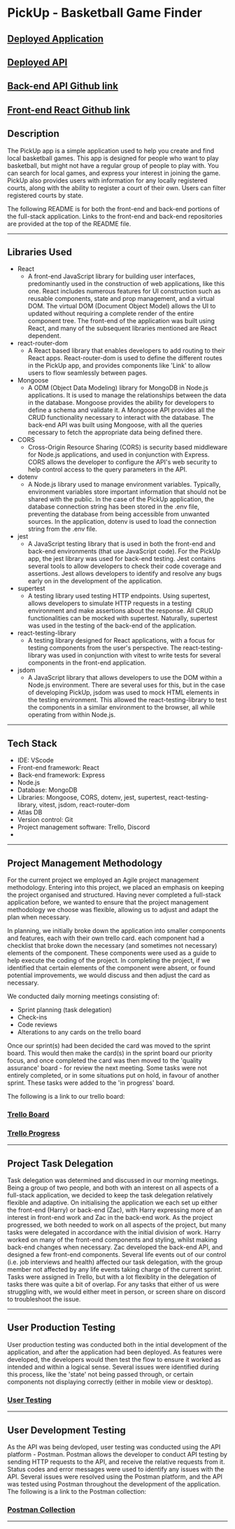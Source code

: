 # PickUp - Basketball Game Finder

## [Deployed Application](https://pickup-basketball.up.railway.app/)

## [Deployed API](https://pickup-api-production.up.railway.app/)

## [Back-end API Github link](https://github.com/ZacharyHLong/pickup-api)

## [Front-end React Github link](https://github.com/harryrw/pickup-frontend)

## Description

The PickUp app is a simple application used to help you create and find local basketball games. This app is designed for people who want to play basketball, but might not have a regular group of people to play with. You can search for local games, and express your interest in joining the game. PickUp also provides users with information for any locally registered courts, along with the ability to register a court of their own. Users can filter registered courts by state.  
  
The following README is for both the front-end and back-end portions of the full-stack application. Links to the front-end and back-end repositories are provided at the top of the README file.

---

## Libraries Used

* React
  * A front-end JavaScript library for building user interfaces, predominantly used in the construction of web applications, like this one. React includes numerous features for UI construction such as reusable components, state and prop management, and a virtual DOM. The virtual DOM (Document Object Model) allows the UI to updated without requiring a complete render of the entire component tree. The front-end of the application was built using React, and many of the subsequent libraries mentioned are React dependent.
* react-router-dom
  * A React based library that enables developers to add routing to their React apps. React-router-dom is used to define the different routes in the PickUp app, and provides components like 'Link' to allow users to flow seamlessly between pages.
* Mongoose
  * A ODM (Object Data Modeling) library for MongoDB in Node.js applications. It is used to manage the relationships between the data in the database. Mongoose provides the ability for developers to define a schema and validate it. A Mongoose API provides all the CRUD functionality necessary to interact with the database. The back-end API was built using Mongoose, with all the queries necessary to fetch the appropriate data being defined there.
* CORS
  * Cross-Origin Resource Sharing (CORS) is security based middleware for Node.js applications, and used in conjunction with Express. CORS allows the developer to configure the API's web security to help control access to the query parameters in the API.
* dotenv
  * A Node.js library used to manage environment variables. Typically, environment variables store important information that should not be shared with the public. In the case of the PickUp application, the database connection string has been stored in the .env file, preventing the database from being accessible from unwanted sources. In the application, dotenv is used to load the connection string from the .env file.
* jest
  * A JavaScript testing library that is used in both the front-end and back-end environments (that use JavaScript code). For the PickUp app, the jest library was used for back-end testing. Jest contains several tools to allow developers to check their code coverage and assertions. Jest allows developers to identify and resolve any bugs early on in the development of the application.
* supertest
  * A testing library used testing HTTP endpoints. Using supertest, allows developers to simulate HTTP requests in a testing environment and make assertions about the response. All CRUD functionalities can be mocked with supertest. Naturally, supertest was used in the testing of the back-end of the application.
* react-testing-library
  * A testing library designed for React applications, with a focus for testing components from the user's perspective. The react-testing-library was used in conjunction with vitest to write tests for several components in the front-end application.
* jsdom
  * A JavaScript library that allows developers to use the DOM within a Node.js environment. There are several uses for this, but in the case of developing PickUp, jsdom was used to mock HTML elements in the testing environment. This allowed the react-testing-library to test the components in a similar environment to the browser, all while operating from within Node.js.

---

## Tech Stack

* IDE: VScode
* Front-end framework: React
* Back-end framework: Express
* Node.js
* Database: MongoDB
* Libraries: Mongoose, CORS, dotenv, jest, supertest, react-testing-library, vitest, jsdom, react-router-dom
* Atlas DB
* Version control: Git
* Project management software: Trello, Discord
* 

---

## Project Management Methodology

For the current project we employed an Agile project management methodology. Entering into this project, we placed an emphasis on keeping the project organised and structured. Having never completed a full-stack application before, we wanted to ensure that the project management methodology we choose was flexible, allowing us to adjust and adapt the plan when necessary.  
  
In planning, we initially broke down the application into smaller components and features, each with their own trello card. each component had a checklist that broke down the necessary (and sometimes not necessary) elements of the component. These components were used as a guide to help execute the coding of the project. In completing the project, if we identified that certain elements of the component were absent, or found potential improvements, we would discuss and then adjust the card as necessary.
  
We conducted daily morning meetings consisting of:

* Sprint planning (task delegation)
* Check-ins
* Code reviews
* Alterations to any cards on the trello board

Once our sprint(s) had been decided the card was moved to the sprint board. This would then make the card(s) in the sprint board our priority focus, and once completed the card was then moved to the 'quality assurance' board - for review the next meeting. Some tasks were not entirely completed, or in some situations put on hold, in favour of another sprint. These tasks were added to the 'in progress' board.

The following is a link to our trello board:  

### [Trello Board](https://trello.com/b/GObk5Xc6/pickup)

### [Trello Progress](https://github.com/harryrw/pickup-frontend/tree/main/docs/trello-pics)

---

## Project Task Delegation

Task delegation was determined and discussed in our morning meetings. Being a group of two people, and both with an interest on all aspects of a full-stack application, we decided to keep the task delegation relatively flexible and adaptive. On initialising the application we each set up either the front-end (Harry) or back-end (Zac), with Harry expressing more of an interest in front-end work and Zac in the back-end work. As the project progressed, we both needed to work on all aspects of the project, but many tasks were delegated in accordance with the initial division of work. Harry worked on many of the front-end components and styling, whilst making back-end changes when necessary. Zac developed the back-end API, and designed a few front-end components. Several life events out of our control (i.e. job interviews and health) affected our task delegation, with the group member not affected by any life events taking charge of the current sprint. Tasks were assigned in Trello, but with a lot flexiblity in the delegation of tasks there was quite a bit of overlap. For any tasks that either of us were struggling with, we would either meet in person, or screen share on discord to troubleshoot the issue.

---

## User Production Testing

User production testing was conducted both in the intial development of the application, and after the application had been deployed. As features were developed, the developers would then test the flow to ensure it worked as intended and within a logical sense. Several issues were identified during this process, like the 'state' not being passed through, or certain components not displaying correctly (either in mobile view or desktop).

### [User Testing](https://github.com/harryrw/pickup-frontend/tree/main/docs/app-pics)

---

## User Development Testing

As the API was being devloped, user testing was conducted using the API platform -  Postman. Postman allows the developer to conduct API testing by sending HTTP requests to the API, and receive the relative requests from it. Status codes and error messages were used to identify any issues with the API. Several issues were resolved using the Postman platform, and the API was tested using Postman throughout the development of the application. The following is a link to the Postman collection: 

### [Postman Collection](https://github.com/harryrw/pickup-frontend/tree/main/docs/postman-pics)

---
